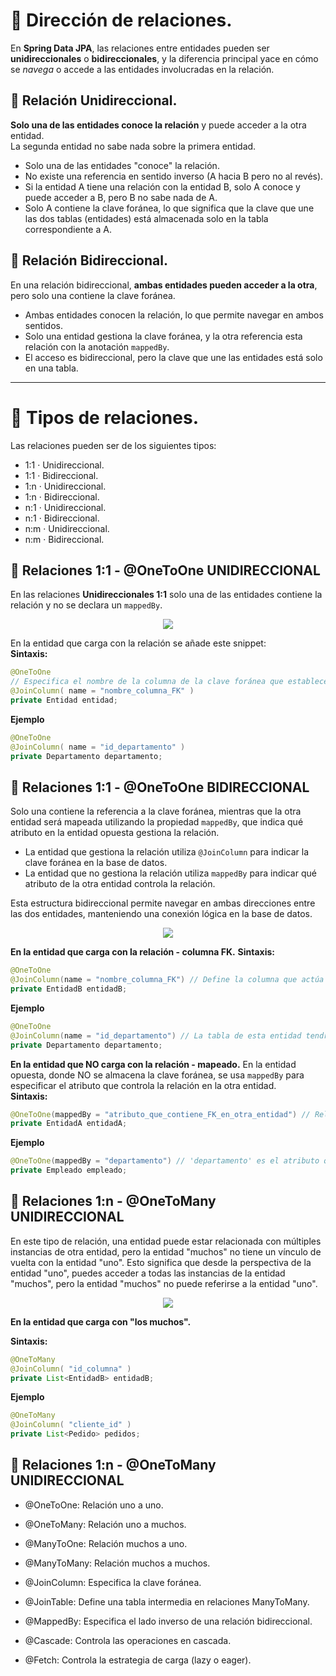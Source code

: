 # 📍 Dirección de relaciones.
En **Spring Data JPA**, las relaciones entre entidades pueden ser **unidireccionales** o **bidireccionales**, y la diferencia principal yace 
en cómo se _navega_ o accede a las entidades involucradas en la relación.

## 🔹 Relación Unidireccional.
**Solo una de las entidades conoce la relación** y puede acceder a la otra entidad.   
La segunda entidad no sabe nada sobre la primera entidad.
- Solo una de las entidades "conoce" la relación.
- No existe una referencia en sentido inverso (A hacia B pero no al revés).
- Si la entidad A tiene una relación con la entidad B, solo A conoce y puede acceder a B, pero B no sabe nada de A.
- Solo A contiene la clave foránea, lo que significa que la clave que une las dos tablas (entidades) está almacenada solo en la tabla correspondiente a A.

## 🔹 Relación Bidireccional.
En una relación bidireccional, **ambas entidades pueden acceder a la otra**, pero solo una contiene la clave foránea.
- Ambas entidades conocen la relación, lo que permite navegar en ambos sentidos.
- Solo una entidad gestiona la clave foránea, y la otra referencia esta relación con la anotación `mappedBy`.
- El acceso es bidireccional, pero la clave que une las entidades está solo en una tabla.

   
---
# 📌 Tipos de relaciones.  
Las relaciones pueden ser de los siguientes tipos: 
- 1:1 · Unidireccional.
- 1:1 · Bidireccional.
- 1:n · Unidireccional.
- 1:n · Bidireccional.
- n:1 · Unidireccional.
- n:1 · Bidireccional.
- n:m · Unidireccional.
- n:m · Bidireccional.
   
## 📍 Relaciones 1:1 - @OneToOne UNIDIRECCIONAL
En las relaciones **Unidireccionales 1:1** solo una de las entidades contiene la relación y no se declara un `mappedBy`.
   
<!-- <p align="center"> 
  <img src="https://github.com/user-attachments/assets/9a865aa8-5ff9-4f36-a823-37f3d2122052">
</p>   -->

<p align="center"> 
  <img src="https://github.com/user-attachments/assets/f1a9b8c0-e6bc-4d3d-b202-d19415fc116a">
</p>   

En la entidad que carga con la relación se añade este snippet:  
**Sintaxis:**   
```java
@OneToOne
// Especifica el nombre de la columna de la clave foránea que establecerá la relación entre las tablas.
@JoinColumn( name = "nombre_columna_FK" ) 
private Entidad entidad;
```

**Ejemplo**
```java
@OneToOne
@JoinColumn( name = "id_departamento" )
private Departamento departamento;
```

## 📍 Relaciones 1:1 - @OneToOne BIDIRECCIONAL
Solo una contiene la referencia a la clave foránea, mientras que la otra entidad será mapeada utilizando la propiedad `mappedBy`, que indica qué atributo en la entidad opuesta gestiona la relación.

- La entidad que gestiona la relación utiliza `@JoinColumn` para indicar la clave foránea en la base de datos.
- La entidad que no gestiona la relación utiliza `mappedBy` para indicar qué atributo de la otra entidad controla la relación.

Esta estructura bidireccional permite navegar en ambas direcciones entre las dos entidades, manteniendo una conexión lógica en la base de datos.

<p align="center"> 
  <img src="https://github.com/user-attachments/assets/09440764-7d79-421e-b108-dda72d5c514c">
</p> 

**En la entidad que carga con la relación - columna FK.**
**Sintaxis:**   
```java
@OneToOne
@JoinColumn(name = "nombre_columna_FK") // Define la columna que actúa como clave foránea en la tabla.
private EntidadB entidadB;
```

**Ejemplo**
```java
@OneToOne
@JoinColumn(name = "id_departamento") // La tabla de esta entidad tendrá la columna 'id_departamento'.
private Departamento departamento;

```

**En la entidad que NO carga con la relación - mapeado.**
En la entidad opuesta, donde NO se almacena la clave foránea, se usa `mappedBy` para especificar el atributo que controla la relación en la otra entidad.   
**Sintaxis:**   
```java
@OneToOne(mappedBy = "atributo_que_contiene_FK_en_otra_entidad") // Relaciona esta entidad con el atributo que contiene la clave foránea.
private EntidadA entidadA;
```

**Ejemplo**
```java
@OneToOne(mappedBy = "departamento") // 'departamento' es el atributo que contiene la clave foránea en 'Empleado'.
private Empleado empleado;
```
   
## 📍 Relaciones 1:n - @OneToMany UNIDIRECCIONAL   
En este tipo de relación, una entidad puede estar relacionada con múltiples instancias de otra entidad, pero la entidad "muchos" no tiene un vínculo de vuelta con la entidad "uno". 
Esto significa que desde la perspectiva de la entidad "uno", puedes acceder a todas las instancias de la entidad "muchos", pero la entidad "muchos" no puede referirse a la entidad "uno".

<p align="center"> 
  <img src="https://github.com/user-attachments/assets/86b84830-78e8-4ae5-a4b5-040992a5b155">
</p> 


**En la entidad que carga con  "los muchos".**

**Sintaxis:**   
```java
@OneToMany
@JoinColumn( "id_columna" )
private List<EntidadB> entidadB;
```

**Ejemplo**
```java
@OneToMany
@JoinColumn( "cliente_id" )
private List<Pedido> pedidos;
```

## 📍 Relaciones 1:n - @OneToMany UNIDIRECCIONAL   




   


- @OneToOne: Relación uno a uno.
- @OneToMany: Relación uno a muchos.
- @ManyToOne: Relación muchos a uno.
- @ManyToMany: Relación muchos a muchos.
  
- @JoinColumn: Especifica la clave foránea.
- @JoinTable: Define una tabla intermedia en relaciones ManyToMany.
- @MappedBy: Especifica el lado inverso de una relación bidireccional.
  
- @Cascade: Controla las operaciones en cascada.
- @Fetch: Controla la estrategia de carga (lazy o eager).
